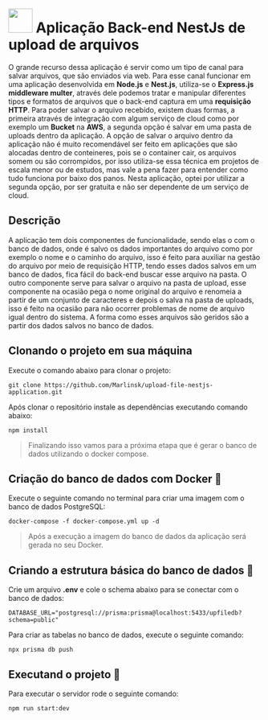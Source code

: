# <img src="https://github.com/Marlinsk/upload-file-nestjs-application/blob/main/.github/upload-file.png" width="48px" height="48px"> Aplicação Back-end NestJs de upload de arquivos
O grande recurso dessa aplicação é servir como um tipo de canal para salvar arquivos, que são enviados via web. Para esse canal funcionar em uma aplicação desenvolvida em **Node.js** e **Nest.js**, utiliza-se o **Express.js middleware multer**, através dele podemos tratar e manipular diferentes tipos e formatos de arquivos que o back-end captura em uma **requisição HTTP**. Para poder salvar o arquivo recebido, existem duas formas, a primeira através de integração com algum serviço de cloud como por exemplo um **Bucket** na **AWS**, a segunda opção é salvar em uma pasta de uploads dentro da aplicação. A opção de salvar o arquivo dentro da aplicação não é muito recomendável ser feito em aplicações que são alocadas dentro de conteineres, pois se o container cair, os arquivos somem ou são corrompidos, por isso utiliza-se essa técnica em projetos de escala menor ou de estudos, mas vale a pena fazer para entender como tudo funciona por baixo dos panos. Nesta aplicação, optei por utilizar a segunda opção, por ser gratuita e não ser dependente de um serviço de cloud.

## Descrição
A aplicação tem dois componentes de funcionalidade, sendo elas o com o banco de dados, onde é salvo os dados importantes do arquivo como por exemplo o nome e o caminho do arquivo, isso é feito para auxiliar na gestão do arquivo por meio de requisição HTTP, tendo esses dados salvos em um banco de dados, fica fácil do back-end buscar esse arquivo na pasta. O outro componente serve para salvar o arquivo na pasta de upload, esse componente na ocasião pega o nome original do arquivo e renomeia a partir de um conjunto de caracteres e depois o salva na pasta de uploads, isso é feito na ocasião para não ocorrer problemas de nome de arquivo igual dentro do sistema. A forma como esses arquivos são geridos são a partir dos dados salvos no banco de dados.

## Clonando o projeto em sua máquina
Execute o comando abaixo para clonar o projeto:
```
git clone https://github.com/Marlinsk/upload-file-nestjs-application.git
```
Após clonar o repositório instale as dependências executando comando abaixo: 
```
npm install
```
> Finalizando isso vamos para a próxima etapa que é gerar o banco de dados utilizando o docker compose.

## Criação do banco de dados com Docker 🐳
Execute o seguinte comando no terminal para criar uma imagem com o banco de dados PostgreSQL:
```
docker-compose -f docker-compose.yml up -d
```
> Após a execução a imagem do banco de dados da aplicação será gerada no seu Docker.

## Criando a estrutura básica do banco de dados 🐘
Crie um arquivo **.env** e cole o schema abaixo para se conectar com o banco de dados:
```
DATABASE_URL="postgresql://prisma:prisma@localhost:5433/upfiledb?schema=public"
```
Para criar as tabelas no banco de dados, execute o seguinte comando:
```
npx prisma db push
```

## Executand o projeto 🚀
Para executar o servidor rode o seguinte comando:
```
npm run start:dev
```
